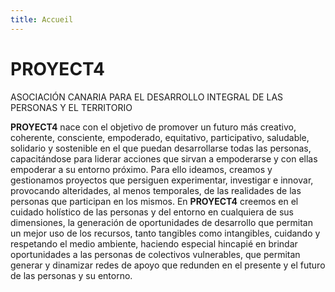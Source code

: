 ```yaml
---
title: Accueil
---
```

# PROYECT4

ASOCIACIÓN CANARIA PARA EL DESARROLLO INTEGRAL DE LAS PERSONAS Y EL TERRITORIO

**PROYECT4** nace con el objetivo de promover un futuro más creativo, coherente, consciente, empoderado, equitativo, participativo, saludable, solidario y sostenible en el que puedan desarrollarse todas las personas, capacitándose para liderar acciones que sirvan a empoderarse y con ellas empoderar a su entorno próximo.
Para ello ideamos, creamos y gestionamos proyectos que persiguen experimentar, investigar e innovar, provocando alteridades, al menos temporales, de las realidades de las personas que participan en los mismos.
En **PROYECT4** creemos en el cuidado holístico de las personas y del entorno en cualquiera de sus dimensiones, la generación de oportunidades de desarrollo que permitan un mejor uso de los recursos, tanto tangibles como intangibles, cuidando y respetando el medio ambiente, haciendo especial hincapié en brindar oportunidades a las personas de colectivos vulnerables, que permitan generar y dinamizar redes de apoyo que redunden en el presente y el futuro de las personas y su entorno.